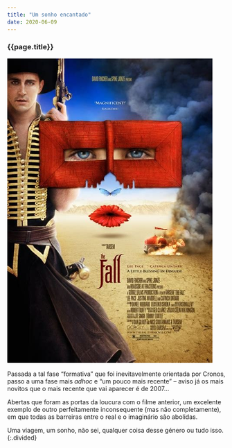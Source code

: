 ```yaml
---
title: "Um sonho encantado"
date: 2020-06-09
---
```


### {{page.title}} ###
![brian](assets/images/film-list/flm_12.jpg)

Passada a tal fase “formativa” que foi inevitavelmente orientada por Cronos, passo a uma fase mais *adhoc* e “um pouco mais recente” – aviso já os mais novitos que o mais recente que vai aparecer é de 2007…

Abertas que foram as portas da loucura com o filme anterior, um excelente exemplo de outro perfeitamente inconsequente (mas não completamente), em que todas as barreiras entre o real e o imaginário são abolidas.

Uma viagem, um sonho, não sei, qualquer coisa desse género ou tudo isso.
{:.divided}